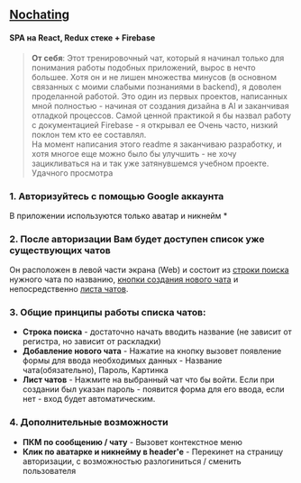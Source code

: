 ## [Nochating](https://nochating.vercel.app/)
   ####  SPA на React, Redux стеке + Firebase <br>
   ><b>От себя</b>: Этот тренировочный чат, который я начинал только для понимания
   работы подобных приложений, вырос в нечто большее. Хотя он и не лишен множества
   минусов (в основном связанных с моими слабыми познаниями в backend), я доволен
   проделанной работой. Это один из первых проектов, написанных мной полностью - 
   начиная от создания дизайна в AI и заканчивая отладкой процессов. 
   Самой ценной практикой я бы назвал работу с документацией Firebase - я открывал
   ее Очень часто, низкий поклон тем кто ее составлял. <br>
   На момент написания этого readme я заканчиваю разработку, и хотя многое еще
   можно было бы улучшить - не хочу зацикливаться на и так уже затянувшемся учебном
   проекте. Удачного просмотра <br>


### 1. Авторизуйтесь с помощью Google аккаунта 
В приложении используются только аватар и никнейм *

### 2. После авторизации Вам будет доступен список уже существующих чатов
Он расположен в левой части экрана (Web) и состоит из <u>строки поиска</u> нужного чата
по названию, <u>кнопки создания нового чата</u> и непосредственно <u>листа чатов</u>.

### 3. Общие принципы работы списка чатов:
* <b>Строка поиска</b> - достаточно начать вводить название (не зависит от
регистра, но зависит от раскладки)
* <b>Добавление нового чата</b> - Нажатие на кнопку вызовет появление формы
для ввода необходимых данных - Название чата(обязательно), Пароль,
Картинка
* <b>Лист чатов</b> - Нажмите на выбранный чат что бы войти. Если при создании
был указан пароль - появится форма для его ввода, если нет - вход будет
автоматическим.

### 4. Дополнительные возможности 
* <b>ПКМ по сообщению / чату</b> - Вызовет контекстное меню
* <b>Клик по аватарке и никнейму в header'e</b> - Перекинет на страницу
авторизации, с возможностью разлогиниться / сменить пользователя
